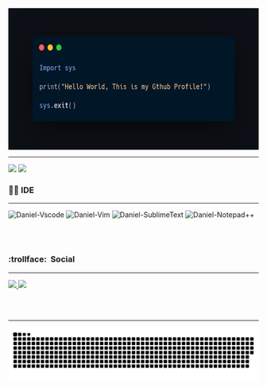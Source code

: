 
<img align="center" width="580" height="285" src="assets/carbon.png">

---

<div align="left"> <img height="180em" src="https://github-readme-stats.vercel.app/api?username=cl6udzx&&show_icons=true&theme=great-gatsby&include_all_commits=true&count_private=true"/> 
<img height="130em" src="https://github-readme-stats.vercel.app/api/top-langs/?username=cl6udzx&layout=compact&langs_count=7&theme=great-gatsby"/> 
</div> 


### 👨‍💻&nbsp;IDE 

--- 

<div> <img alt="Daniel-Vscode" src="https://img.shields.io/badge/Visual_Studio_Code-0078D4?style=for-the-badge&logo=visual%20studio%20code&logoColor=white"> <img alt="Daniel-Vim" src="https://img.shields.io/badge/VIM-%2311AB00.svg?&style=for-the-badge&logo=vim&logoColor=white"> 
<img alt="Daniel-SublimeText" src="https://img.shields.io/badge/sublime_text-%23575757.svg?&style=for-the-badge&logo=sublime-text&logoColor=important"> 
<img alt="Daniel-Notepad++" src="https://img.shields.io/badge/Notepad++-90E59A.svg?style=for-the-badge&logo=notepad%2B%2B&logoColor=black">
</div>

<br></br>

### :trollface:&nbsp; Social

---
<div align="left">
<a href="https://www.instagram.com/cl6udzx/"> <img src="https://img.shields.io/badge/Instagram-E4405F?style=for-the-badge&logo=instagram&logoColor=white"> </a>
<a href="https://twitter.com/MrK40209173"> <img src="https://img.shields.io/badge/Twitter-1DA1F2?style=for-the-badge&logo=twitter&logoColor=white"style="max-width: 100%;">
 </a>
</div>

<br></br>

---

![Snake animation](https://github.com/cl6udzx/cl6udzx/blob/output/github-contribution-grid-snake.svg)
